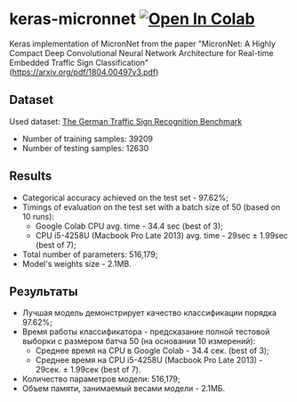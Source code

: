 # keras-micronnet [![Open In Colab](https://colab.research.google.com/assets/colab-badge.svg)](https://colab.research.google.com/github/nikitkaa/keras-micronnet/)


Keras implementation of MicronNet from the paper "MicronNet: A Highly Compact Deep Convolutional Neural Network Architecture for Real-time Embedded Traffic Sign Classification" (https://arxiv.org/pdf/1804.00497v3.pdf)

## Dataset

Used dataset: [The German Traffic Sign Recognition Benchmark](http://benchmark.ini.rub.de/?section=gtsrb)
* Number of training samples: 39209
* Number of testing samples: 12630


## Results

* Categorical accuracy achieved on the test set - 97.62%;
* Timings of evaluation on the test set with a batch size of 50 (based on 10 runs):
  * Google Colab CPU avg. time - 34.4 sec (best of 3);
  * CPU i5-4258U (Macbook Pro Late 2013) avg. time - 29sec ± 1.99sec (best of 7);
* Total number of parameters: 516,179;
* Model's weights size - 2.1MB.


## Результаты

* Лучшая модель демонстрирует качество классификации порядка 97.62%;
* Время работы классификатора - предсказание полной тестовой выборки с размером батча 50 (на основании 10 измерений):
  * Среднее время на CPU в Google Colab - 34.4 сек. (best of 3);
  * Среднее время на CPU i5-4258U (Macbook Pro Late 2013) - 29сек. ± 1.99сек (best of 7).
* Количество параметров модели: 516,179;
* Объем памяти, занимаемый весами модели - 2.1МБ.
